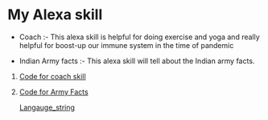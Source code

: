 # My Alexa skill 

- Coach :- This alexa skill is helpful for doing exercise and yoga and really helpful for boost-up our immune system in the time of pandemic
     
- Indian Army facts :- This alexa skill will tell about the Indian army facts.
 
1. [Code for coach skill](https://github.com/Yash9460/my-alexa-skill/blob/main/Coach.js)

2. [Code for Army Facts](https://github.com/Yash9460/my-alexa-skill/blob/main/ArmyFacts.py)
   
   [Langauge_string](https://github.com/Yash9460/my-alexa-skill/blob/main/ArmyFacts.json)
